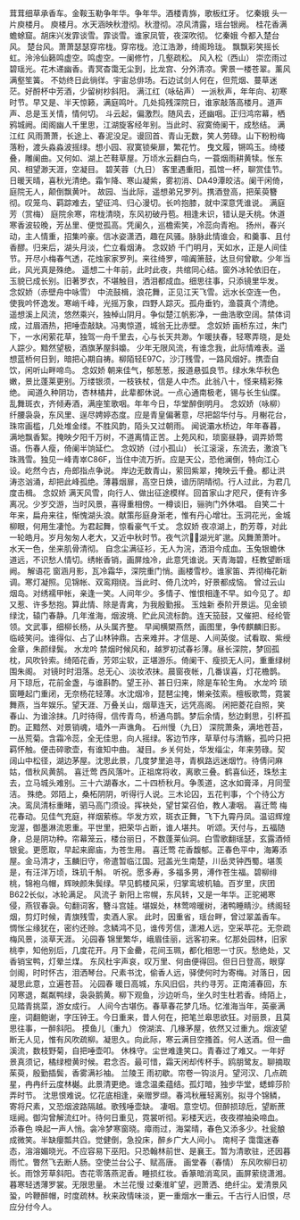 <!-- { "loadSidebar": true } -->
茸茸细草承香车。金鞍玉勒争年华。争年华。酒楼青旆，歌板红牙。 
忆秦娥
头一片庾楼月。 
庾楼月。水天涵映秋澄彻。秋澄彻。凉风清露，瑶台银阙。 
桂花香满蟾蜍窟。胡床兴发霏谈雪。霏谈雪。谁家凤管，夜深吹彻。 
忆秦娥
今都入楚台风。 
楚台风。萧萧瑟瑟穿帘栊。穿帘栊。沧江浩渺，绮阁玲珑。 
飘飘彩笑摇长虹。泠泠仙籁鸣虚空。鸣虚空。一阑修竹，几壑疏松。 
风入松（西山）
崇峦雨过碧瑶光。花木递幽香。青冥杳霭无尘到，比龙宫、分外清凉。霁景一楼苍翠。薰风满壑笙簧。 
不妨终日此徜徉。宇宙总俳场。石边试剑人何在，但荒烟、蔓草迷茫。好酹杯中芳酒，少留树杪斜阳。 
满江红（咏砧声）
一派秋声，年年向、初寒时节。早又是、半天惊籁，满庭鸣叶。几处捣残深院日，谁家敲落高楼月。道声声、总是玉关情，情何切。 
斗云起，偏激烈。随风去，还幽咽。正归鸿帘幕，栖鸦城阙。闺阁幽人千里思，江湖旋客经年别。当此时、寂寞倚阑干，成愁结。 
满江红
风雨萧萧，长途上、春泥没足。谩回首、青山无数，笑人劳碌。山下粉粉梅落粉，渡头淼淼波摇绿。想小园、寂寞锁柴扉，繁花竹。 
曳文履，锵鸣玉。绮楼叠，雕阑曲。又何如、湖上芒鞋草屋。万顷水云翻白鸟，一蓑烟雨耕黄犊。怅东风、相望渺天涯，空凝目。 
碧芙蓉（九日）
客里遇重阳，孤馆一杯，聊赏佳节。日暖天晴，喜秋光清绝。霜乍降、寒山凝紫，雾初消、DA49潭皎洁。阑干闲倚，庭院无人，颠倒飘黄叶。 
故园、当此际，遥想弟兄罗列。携酒登高，把茱萸簪彻。叹笼鸟、羁踪难去，望征鸿、归心漫切。长吟抱膝，就中深意凭谁说。 
满庭芳（赏梅）
庭院余寒，帘栊清晓，东风初破丹苞。相逢未识，错认是夭桃。休道寒香波较晚，芳丛里、便觉孤高。凭阑久，巡檐索笑，冷蕊向青袍。 
扬州，春兴动，主人情重，招集吟豪。信冰姿潇洒，趣在风骚。脉脉此情谁会，和羹事、且付香醪。归来后，湖头月淡，伫立看烟涛。 
念奴娇
千门明月，天如水，正是人间佳节。开尽小梅春气透，花烛家家罗列。来往绮罗，喧阗箫鼓，达旦何曾歇。少年当此，风光真是殊绝。 
遥想二十年前，此时此夜，共绾同心结。窗外冰轮依旧在，玉貌已成长别。旧著罗衣，不堪触目，洒泪都成血。细思往事，只添镜里华发。 
念奴娇（赤壁舟中咏雪）
中流鼓楫，浪花舞，正见江天飞雪。远水长空连一色，使我吟怀逸发。寒峭千峰，光摇万象，四野人踪灭。孤舟垂钓，渔蓑真个清绝。 
遥想溪上风流，悠然乘兴，独棹山阴月。争似楚江帆影净，一曲浩歌空阔。禁体词成，过眉酒热，把唾壶敲缺。冯夷惊道，城翁无比赤壁。 
念奴娇
画桥东过，朱门下，一水闲萦花草，独驾一舟千里去，心与长天共渺。乍暖扶春，轻寒弄晓，是处人踪少。黯然望极，酒旗茅屋斜嬝。 
少年无限风流，有谁念我，此际情难表。遥想蓝桥何日到，暗把心期自祷。柳陌轻E97C，沙汀残雪，一路风烟好。携壶自饮，闲听山畔啼鸟。 
念奴娇
朝来佳气，郁葱葱，报道悬弧良节。绿水朱华秋色嫩，景比蓬莱更别。万缕银须，一枝铁杖，信是人中杰。此翁八十，怪来精彩殊绝。 
闻道久种阴功，杏林橘井，此辈都休说。一点心通南极老，锡与长生仙牒。乱舞斑衣，齐倾寿酒，满座笙歌咽。年年今日，华堂醉倒明月。 
念奴娇（咏柳）
纤腰袅袅，东风里、逞尽娉婷态度。应是青皇偏著意，尽把韶华付与。月榭花台，珠帘画槛，几处堆金缕。不胜风韵，陌头又过朝雨。 
闻说灞水桥边，年年春暮，满地飘香絮。掩映夕阳千万树，不道离情正苦。上苑风和，琐窗昼静，调弄娇莺语。伤春人瘦，倚阑半饷延伫。 
念奴娇（过小孤山）
长江滚滚，东流去，激浪飞珠溅雪。独见一峰青崒C86F，当住中流万折。应是天公，恐他澜倒，特向江心设。屹然今古，舟郎指点争说。 
岸边无数青山，萦回紫翠，掩映云千叠。都让洪涛恣汹涌，却把此峰孤绝。薄暮烟扉，高空日焕，谙历阴晴彻。行人过此，为君几度击楫。 
念奴娇
满天风雪，向行人、做出征途模样。回首家山才咫尺，便有许多离况。少岁交游，当时风景，喜得重相傍。一樽谈旧，骊驹门外休唱。 
自笑二十年来，扁舟来往，惭愧湖头浪。献策彤庭身渐老，惟有丹心增壮。玉洞花光，金城柳眼，何用生凄怆。为君起舞，惊看豪气千丈。 
念奴娇
夜凉湖上，酌芳尊，对此一轮皓月。岁月匆匆人老大，又近中秋时节。夜气泬，湖光旷邈。风舞萧萧叶。水天一色，坐来肌骨清彻。 
自念尘满征衫，无人为浣，洒泪今成血。玉兔银蟾休道远，不识愁人情切。绣帐香销，画屏烛冷，此意凭谁说。天青海碧，枉教望断瑶阙。 
解语花
窗涵月影，瓦冷霜华，深院重门悄。画楼雪杪。谁家笛、弄彻梅花新调。寒灯凝照。见锦帐、双鸾翔绕。当此时、倚几沈吟，好景都成恼。 
曾过云山烟岛。对绣襦甲帐，亲逢一笑。人间年少。多情子、惟恨相逢不早。如今见了。却又惹、许多愁抱。算此情、除是青禽，为我殷勤报。 
玉烛新
泰阶开景运。见金锁绿沈，辕门春静。几年淮海，烟波境、贮此风流标韵。连天笳鼓，又催把、经纶管领。文武事，细柳长杨，从头属齐整。 
早闻横槊燕然，画图里，争传麒麟旧影。临岐笑问。谁得似、占了山林钟鼎。古来难并。才信是、人间英俊。试看取、紫绶金章，朱颜绿鬓。 
水龙吟
禁烟时候风和，越罗初试春衫薄。昼长深院，梦回孤枕，风吹铃索。绮陌花香，芳郊尘软，正堪游乐。倚阑干、瘦损无人问，重重绿树围朱阁。 
对镜时时泪落。总无心、淡妆浓抹。晨窗夜帐，几番误喜，灯花檐鹊。月下琼卮，花前金盏，与谁斟酌。望王孙、甚日归来，除是车轮生角。 
水龙吟
琐窗睡起门重闭，无奈杨花轻薄。水沈烟冷，琵琶尘掩，懒亲弦索。檀板歌莺，霓裳舞燕，当年娱乐。望天涯、万叠关山，烟草连天，远凭高阁。 
闲把菱花自照，笑春山、为谁涂抹。几时待得，信传青鸟，桥通鸟鹊。梦后余情，愁边剩思，引杯孤酌。正黯然、对景销魂，墙外一声谯角。 
石州慢（九日）
深院萧条，满地苍苔，一丛荒菊。含霜冷蕊，全无佳思，向人摇绿。客边节序，草草付与清觞，孤吟只把羁怀触。便击碎歌壶，有谁知中曲。 
凝目。乡关何处，华发缁尘，年来劳碌。契阔山中松径，湖边茅屋。沈思此景，几度梦里追寻，青枫路远迷烟竹。待倩问麻姑，借秋风黄鹄。 
喜迁莺
西风落叶。正祖席将收，离歌三叠。鹤喜仙还，珠愁主去，立马城头难别。三十六湖春水，二十四桥秋月。争羡道，这水如膏泽，月同莹洁。 
殊绝。郊陌上，桑柘阴阴，听得行人说。三木论囚，五花判事，个个待公方决。鸾凤清标重睹，驷马高门须设。挥袂处，望甘棠召伯，教人凄咽。 
喜迁莺
梅花春动。见佳气充庭，祥烟萦栋。华发方欢，斑衣正舞，飞下九霄丹凤。温诏辉煌宠渥，御墨淋流恩重。平世里，把荣华占断，谁人堪共。 
听颂。天付与，五福随身，总是阴功种。帘幕笼云，楼台丽日，不数蓬莱仙洞。白雪歌翻瑶瑟，玄露酒倾银瓮。更愿取，早起来廊庙，为苍生用。 
喜迁莺
花香馥郁。正春色平中，海筹添屋。金马清才，玉麟旧守，帝遣暂临江国。冠盖光生南楚，川岳灵钟西蜀。堪羡是，有汪洋万顷，珠玑千斛。 
听祝。愿多寿，多福多男，溥作苍生福。碧柳绯桃，锦袍乌帽，辉映颜朱鬓绿。早见鹤楼风采，归掌鸾坡机轴。百岁里，庆团B622长似，冰轮满足。 
风流子
新阳上帘幌，东风转，又是一年华。正驼褐寒侵，燕钗春袅。句翻词客，簪斗宫娃。堪娱处，林莺啼暖树，渚鸭睡睛沙。绣阁轻烟，剪灯时候，青旗残雪，卖酒人家。 
此时，因重省，瑶台畔，曾过翠盖香车。惆怅尘缘犹在，密约还赊。念鳞鸿不见，谁传芳信，潇湘人远，空采苹花。无奈疏梅风景，淡草天涯。 
沁园春
锦里繁华，峨眉佳丽，远客初来。忆那处园林，旧家桃李，知他别后，几度花开。月下金罍，花间玉珮，都化相思一寸灰。愁绝处，又香销宝鸭，灯晕兰煤。 
东风杜宇声哀，叹万里、何由便得回。但日日登高，眼穿剑阁，时时怀古，泪洒琴台。尺素书沈，偷香人远，驿使何时为寄梅。对落日，因凝思此意，立遍苍苔。 
沁园春
暖日高城，东风旧侣，共约寻芳。正南浦春回，东冈寒退，粼粼鸭绿，袅袅鹅黄。柳下观鱼，沙边听鸟，坐久时生杜若香。绮陌上，见踏青挑菜，游女成行。 
人间今古堪伤。春草春花梦几场。忆淮海当年，英豪满座，词翻鲍谢，字压钟王。今日重来，昔人何在，把笔兰皋思欲狂。对丽景，且莫思往事，一醉斜阳。 
摸鱼儿（重九）
傍湖滨、几椽茅屋，依然又过重九。烟波望断无人见，惟有风吹疏柳。凝思久。向此际，寒云满目空搔首。何人送酒。但一曲溪流，数枝野菊，自把唾壶叩。 
休株守。尘世难逢笑口。青春过了难又。一年好景真须记，橘绿橙黄时候。君念否。最可惜，霜天闲却传杯手。鸥朋鹭友。聊摘取茱萸，殷勤插鬓，香雾满衫袖。 
兰陵王
雨初歇。帘卷一钩淡月。望河汉、几点疏星，冉冉纤云度林樾。此景清更绝。谁念温柔蕴结。孤灯暗，独步华堂，蟋蟀莎阶弄时节。 
沈思恨难说。忆花底相逢，亲赠罗缬。春鸿秋雁轻离别。拟寻个锦鳞，寄将尺素，又恐烟波路隔越。歌残唾壶缺。 
凄咽。意空切。但醉损琼卮，望断蔗瑶阙。御沟曾解流红叶。待何日重见，霓裳听彻。彩楼天远，夜夜襟袖染啼血。 
添春色
唤起一声人悄。衾冷梦寒窗晓。瘴雨过，海棠晴，春色又添多少。社瓮酿成微笑。半缺癭瓢共舀。觉健倒，急投床，醉乡广大人间小。 
南柯子
霭霭迷春态，溶溶媚晓光。不应容易下巫阳。只恐翰林前世、是襄王。暂为清歌驻，还因暮雨忙。瞥然飞去断人肠。空使兰台公子、赋高唐。 
画堂春（春情）
东风吹柳日初长。雨馀芳草斜阳。杏花零落燕泥香。睡损红妆。香篆暗消鸾凤，画屏萦绕潇湘。暮寒轻透薄罗裳。无限思量。 
木兰花慢
过秦淮旷望，迥萧洒、绝纤尘。爱清景风蛩，吟鞭醉帽，时度疏林。秋来政情味淡，更一重烟水一重云。千古行人旧恨，尽应分付今人。 
